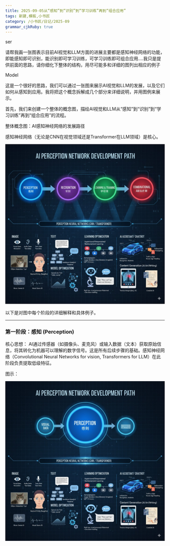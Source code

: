 ```yaml
---
title: 2025-09-05从“感知”到“识别”到“学习训练”再到“组合应用”
tags: 新建,模板,小书匠
category: /小书匠/日记/2025-09
grammar_cjkRuby: true
---
```



ser

请帮我画一张图表示目前AI视觉和LLM方面的进展主要都是感知神经网络的功能，即能感知即可识别，能识别即可学习训练，可学习训练即可组合应用....我只是提供前面的思路，请你细化下整体的结构，用尽可能多和详细的图列出相应的例子

Model

这是一个很好的思路，我们可以通过一张图来展示AI视觉和LLM的发展，以及它们如何从感知到应用。我将把这个概念拆解成几个部分来详细说明，并用图例来展示。

首先，我们来创建一个整体的概念图，描绘AI视觉和LLM从“感知”到“识别”到“学习训练”再到“组合应用”的流程。

整体概念图：AI感知神经网络的发展路径

感知神经网络（无论是CNN在视觉领域还是Transformer在LLM领域）是核心。

![Generated Image September 05, 2025 - 9:28PM.jpeg](./images/1757078906225.jpg)

以下是对图中每个阶段的详细解释和具体例子。

* * *

### 第一阶段：感知 (Perception)

核心思想： AI通过传感器（如摄像头、麦克风）或输入数据（文本）获取原始信息，将其转化为机器可以理解的数字信号。这是所有后续步骤的基础。感知神经网络（Convolutional Neural Networks for vision, Transformers for LLM）在此阶段负责提取低级特征。

图示：

![Generated Image September 05, 2025 - 9:28PM.jpeg](./images/1757078906295.jpg)

